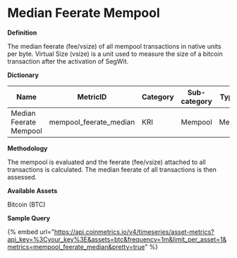# Median Feerate Mempool

**Definition**

The median feerate (fee/vsize) of all mempool transactions in native units per byte. Virtual Size (vsize) is a unit used to measure the size of a bitcoin transaction after the activation of SegWit.

**Dictionary**

| Name                   | MetricID                 | Category | Sub-category | Type | Unit      | Interval |
| ---------------------- | ------------------------ | -------- | ------------ | ---- | --------- | -------- |
| Median Feerate Mempool | mempool\_feerate\_median | KRI      | Mempool      | Mean | fee/vsize | 1m       |

**Methodology**

The mempool is evaluated and the feerate (fee/vsize) attached to all transactions is calculated. The median feerate of all transactions is then assessed.

**Available Assets**&#x20;

Bitcoin (BTC)

**Sample Query**

{% embed url="https://api.coinmetrics.io/v4/timeseries/asset-metrics?api_key=%3Cyour_key%3E&assets=btc&frequency=1m&limit_per_asset=1&metrics=mempool_feerate_median&pretty=true" %}
